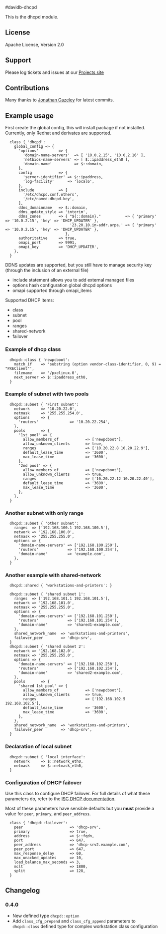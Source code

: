 #davidb-dhcpd

This is the dhcpd module.

## License
Apache License, Version 2.0

## Support

Please log tickets and issues at our [Projects site](https://github.com/david-barbion/puppet-dhcpd/issues)

## Contributions

Many thanks to [Jonathan Gazeley](https://github.com/djjudas21) for latest commits.

## Example usage

First create the global config, this will install package if not installed.
Currently, only Redhat and derivates are supported.

```
  class { 'dhcpd':
    global_config => {
      'options'         => {
        'domain-name-servers'  => [ '10.0.2.15', '10.0.2.16' ],
        'netbios-name-servers' => [ $::ipaddress_eth0 ],
        'domain-name'          => $::domain,
      },
      config            => {
        'server-identifier' => $::ipaddress,
        'log-facility'      => 'local6',
      },
      include           => [
        '/etc/dhcpd.conf.others',
        '/etc/named-dhcpd.key',
      ],
      ddns_domainname   => $::domain,
      ddns_update_style => 'interim',
      ddns_zones        => { "${::domain}."           => { 'primary' => '10.0.2.15', 'key' => 'DHCP_UPDATER' },
                             '23.20.10.in-addr.arpa.' => { 'primary' => '10.0.2.15', 'key' => 'DHCP_UPDATER' },
                           },
      authoritative     => true,
      omapi_port        => 9991,
      omapi_key         => 'DHCP_UPDATER',
    },
  }
```

DDNS updates are supported, but you still have to manage security key (through the inclusion of an external file)
* include statement allows you to add external managed files
* options hash configuration global dhcpd options
* omapi supported through omapi_items

Supported DHCP items:
* class
* subnet
* pool
* ranges
* shared-network
* failover

### Example of dhcp class

```
  dhcpd::class { 'newpcboot':
    match_if    => 'substring (option vendor-class-identifier, 0, 9) = "PXEClient"',
    filename    => '/pxelinux.0',
    next_server => $::ipaddress_eth0,
  }
```

### Example of subnet with two pools

```
  dhcpd::subnet { 'First subnet':
    network     => '10.20.22.0',
    netmask     => '255.255.254.0',
    options     => {
      'routers'              => '10.20.22.254',
    },
    pools       => {
      '1st pool' => {
        allow_members_of            => ['newpcboot'],
        allow_unknown_clients       => true,
        ranges                      => ['10.20.22.8 10.20.22.9'],
        default_lease_time          => '3600',
        max_lease_time              => '3600',
      },
      '2nd pool' => {
        allow_members_of            => ['newpcboot'],
        allow_unknown_clients       => true,
        ranges                      => ['10.20.22.12 10.20.22.40'],
        default_lease_time          => '3600',
        max_lease_time              => '3600',
      },
    },
  }
```
  
### Another subnet with only range

```
  dhcpd::subnet { 'other subnet':
    ranges  => ['192.168.100.1 192.168.100.5'],
    network => '192.168.100.0',
    netmask => '255.255.255.0',
    options => {
      'domain-name-servers' => ['192.168.100.250'],
      'routers'             => ['192.168.100.254'],
      'domain-name'         => 'example.com',
    },
  }
```

### Another example with shared-network

```
  dhcpd::shared { 'workstations-and-printers': }
  
  dhcpd::subnet { 'shared subnet 1':
    ranges  => ['192.168.101.1 192.168.101.5'],
    network => '192.168.101.0',
    netmask => '255.255.255.0',
    options => {
      'domain-name-servers' => ['192.168.101.250'],
      'routers'             => ['192.168.101.254'],
      'domain-name'         => 'shared1-example.com',
    },
    shared_network_name  => 'workstations-and-printers',
    failover_peer        => 'dhcp-srv',
  }
  dhcpd::subnet { 'shared subnet 2':
    network => '192.168.102.0',
    netmask => '255.255.255.0',
    options => {
      'domain-name-servers' => ['192.168.102.250'],
      'routers'             => ['192.168.102.254'],
      'domain-name'         => 'shared2-example.com',
    },
    pools       => {
      'shared 1st pool' => {
        allow_members_of            => ['newpcboot'],
        allow_unknown_clients       => true,
        ranges                      => ['192.168.102.5 192.168.102.5'],
        default_lease_time          => '3600',
        max_lease_time              => '3600',
      },
    },
    shared_network_name  => 'workstations-and-printers',
    failover_peer        => 'dhcp-srv',
  }
```
  
### Declaration of local subnet

```
  dhcpd::subnet { 'local_interface':
    network     => $::network_eth0,
    netmask     => $::netmask_eth0,
  }
```

### Configuration of DHCP failover

Use this class to configure DHCP failover. For full details of what these parameters do, refer to the
[ISC DHCP documentation](https://kb.isc.org/article/AA-00502/31/A-Basic-Guide-to-Configuring-DHCP-Failover.html).

Most of these parameters have sensible defaults but you **must** provide a value for `peer`, `primary`, and `peer_address`.

```
  class { 'dhcpd::failover':
    peer                     => 'dhcp-srv',
    primary                  => true,
    address                  => $::fqdn,
    port                     => 647,
    peer_address             => 'dhcp-srv2.example.com',
    peer_port                => 647,
    max_response_delay       => 60,
    max_unacked_updates      => 10,
    load_balance_max_seconds => 3,
    mclt                     => 1800,
    split                    => 128,
  }
```

## Changelog

### 0.4.0

* New defined type `dhcpd::option`
* Add `class_cfg_prepend` and `class_cfg_append` parameters to `dhcpd::class` defined type for complex workstation class configuration
